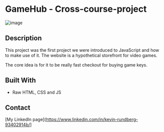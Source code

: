 # GameHub - Cross-course-project

![image](https://kevin-rundberg-portfolio.netlify.app/images/gamehub-site.png)

## Description

This project was the first project we were introduced to JavaScript and how to make use of it.
The website is a hypothetical storefront for video games.

The core idea is for it to be really fast checkout for buying game keys.


## Built With

- Raw HTML, CSS and JS

## Contact

[My LinkedIn page](https://www.linkedin.com/in/kevin-rundberg-93402914b/]
